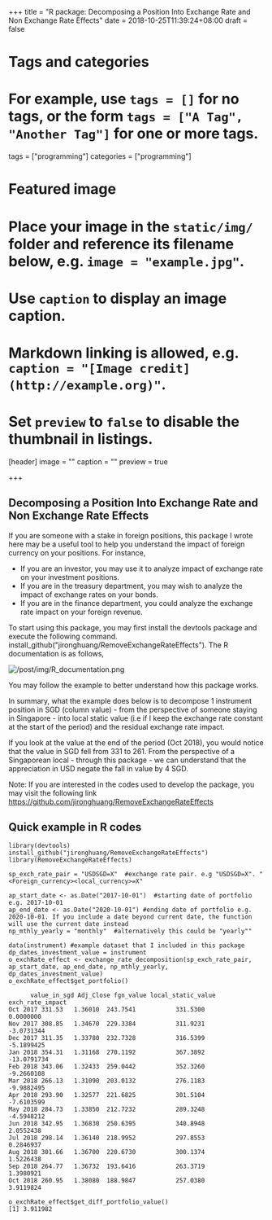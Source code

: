 +++
title = "R package: Decomposing a Position Into Exchange Rate and Non Exchange Rate Effects"
date = 2018-10-25T11:39:24+08:00
draft = false

# Tags and categories
# For example, use `tags = []` for no tags, or the form `tags = ["A Tag", "Another Tag"]` for one or more tags.
tags = ["programming"]
categories = ["programming"]

# Featured image
# Place your image in the `static/img/` folder and reference its filename below, e.g. `image = "example.jpg"`.
# Use `caption` to display an image caption.
#   Markdown linking is allowed, e.g. `caption = "[Image credit](http://example.org)"`.
# Set `preview` to `false` to disable the thumbnail in listings.
[header]
image = ""
caption = ""
preview = true

+++
## Decomposing a Position Into Exchange Rate and Non Exchange Rate Effects

If you are someone with a stake in foreign positions, this package I wrote here may be a useful tool to help you understand the impact of foreign currency on your positions. For instance,

- If you are an investor, you may use it to analyze impact of exchange rate on your investment positions.
- If you are in the treasury department, you may wish to analyze the impact of exchange rates on your bonds.
- If you are in the finance department, you could analyze the exchange rate impact on your foreign revenue.

To start using this package, you may first install the devtools package and execute the following command. install_github("jironghuang/RemoveExchangeRateEffects"). The R documentation is as follows,

<img src="/post/img/R_documentation.png" alt="/post/img/R_documentation.png">

You may follow the example to better understand how this package works. 

In summary, what the example does below is to decompose 1 instrument position in SGD (column value) - from the perspective of someone staying in Singapore - into local static value (i.e if I keep the exchange rate constant at the start of the period) and the residual exchange rate impact. 

If you look at the value at the end of the period (Oct 2018), you would notice that the value in SGD fell from 331 to 261. From the perspective of a Singaporean local - through this package -  we can understand that the appreciation in USD negate the fall in value by 4 SGD.       

Note: If you are interested in the codes used to develop the package, you may visit the following link https://github.com/jironghuang/RemoveExchangeRateEffects

## Quick example in R codes

```
library(devtools)
install_github("jironghuang/RemoveExchangeRateEffects")
library(RemoveExchangeRateEffects)

sp_exch_rate_pair = "USDSGD=X"  #exchange rate pair. e.g "USDSGD=X". "<Foreign_currency><local_currency>=X"

ap_start_date <- as.Date("2017-10-01")  #starting date of portfolio e.g. 2017-10-01
ap_end_date <- as.Date("2020-10-01") #ending date of portfolio e.g. 2020-10-01. If you include a date beyond current date, the function will use the current date instead
np_mthly_yearly = "monthly"  #alternatively this could be "yearly""

data(instrument) #example dataset that I included in this package
dp_dates_investment_value = instrument
o_exchRate_effect <- exchange_rate_decomposition(sp_exch_rate_pair, ap_start_date, ap_end_date, np_mthly_yearly, dp_dates_investment_value)
o_exchRate_effect$get_portfolio()
```

```
      value_in_sgd Adj_Close fgn_value local_static_value exch_rate_impact
Oct 2017 331.53   1.36010  243.7541           331.5300        0.0000000
Nov 2017 308.85   1.34670  229.3384           311.9231       -3.0731344
Dec 2017 311.35   1.33780  232.7328           316.5399       -5.1899425
Jan 2018 354.31   1.31168  270.1192           367.3892      -13.0791734
Feb 2018 343.06   1.32433  259.0442           352.3260       -9.2660108
Mar 2018 266.13   1.31090  203.0132           276.1183       -9.9882495
Apr 2018 293.90   1.32577  221.6825           301.5104       -7.6103599
May 2018 284.73   1.33850  212.7232           289.3248       -4.5948212
Jun 2018 342.95   1.36830  250.6395           340.8948        2.0552438
Jul 2018 298.14   1.36140  218.9952           297.8553        0.2846937
Aug 2018 301.66   1.36700  220.6730           300.1374        1.5226438
Sep 2018 264.77   1.36732  193.6416           263.3719        1.3980921
Oct 2018 260.95   1.38080  188.9847           257.0380        3.9119824

o_exchRate_effect$get_diff_portfolio_value()
[1] 3.911982
```